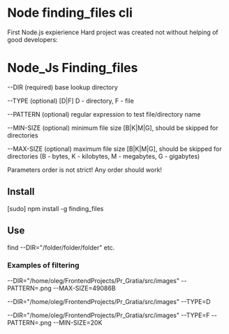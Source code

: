 # Node finding_files cli

First Node.js expierience
Hard project was created not without helping of good developers:

<h1> Node_Js Finding_files </h1>

--DIR (required) base lookup directory

--TYPE (optional) [D|F] D - directory, F - file

--PATTERN (optional) regular expression to test file/directory name

--MIN-SIZE (optional) minimum file size [B|K|M|G], should be skipped for directories

--MAX-SIZE (optional) maximum file size [B|K|M|G], should be skipped for directories (B - bytes, K - kilobytes, M - megabytes, G - gigabytes)

Parameters order is not strict! Any order should work!

<h2>Install</h2>

[sudo] npm install -g finding_files

<h2>Use</h2>

find --DIR="/folder/folder/folder" etc.

<h3>Examples of filtering</h3>

--DIR="/home/oleg/FrontendProjects/Pr_Gratia/src/images"  --PATTERN=\.png  --MAX-SIZE=49086B

--DIR="/home/oleg/FrontendProjects/Pr_Gratia/src/images"  --TYPE=D

--DIR="/home/oleg/FrontendProjects/Pr_Gratia/src/images"  --TYPE=F --PATTERN=\.png  --MIN-SIZE=20K

